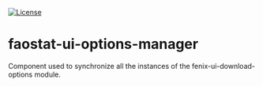 [![License](http://img.shields.io/:license-GPL2-green.svg)](http://doge.mit-license.org)

# faostat-ui-options-manager
Component used to synchronize all the instances of the fenix-ui-download-options module.
